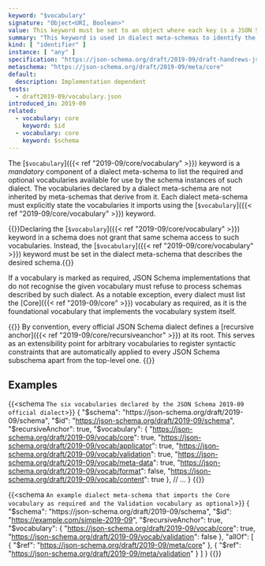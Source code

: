 ```yaml
---
keyword: "$vocabulary"
signature: "Object<URI, Boolean>"
value: This keyword must be set to an object where each key is a JSON Schema vocabulary URI and each value is a boolean that represents whether the corresponding vocabulary is considered optional (false) or required (true)
summary: "This keyword is used in dialect meta-schemas to identify the required and optional vocabularies available for use in schemas described by that dialect."
kind: [ "identifier" ]
instance: [ "any" ]
specification: "https://json-schema.org/draft/2019-09/draft-handrews-json-schema-02#rfc.section.8.1.2"
metaschema: "https://json-schema.org/draft/2019-09/meta/core"
default:
  description: Implementation dependent
tests:
  - draft2019-09/vocabulary.json
introduced_in: 2019-09
related:
  - vocabulary: core
    keyword: $id
  - vocabulary: core
    keyword: $schema
---
```


The [`$vocabulary`]({{< ref "2019-09/core/vocabulary" >}}) keyword is a
_mandatory_ component of a dialect meta-schema to list the required and optional
vocabularies available for use by the schema instances of such dialect. The
vocabularies declared by a dialect meta-schema are not inherited by meta-schemas
that derive from it. Each dialect meta-schema must explicitly state the
vocabularies it imports using the [`$vocabulary`]({{< ref
"2019-09/core/vocabulary" >}}) keyword.

{{<common-pitfall>}}Declaring the [`$vocabulary`]({{< ref
"2019-09/core/vocabulary" >}}) keyword in a schema does not grant that same
schema access to such vocabularies. Instead, the [`$vocabulary`]({{< ref
"2019-09/core/vocabulary" >}}) keyword must be set in the dialect meta-schema
that describes the desired schema.{{</common-pitfall>}}

If a vocabulary is marked as required, JSON Schema implementations that do not
recognise the given vocabulary must refuse to process schemas described by such
dialect. As a notable exception, every dialect must list the [Core]({{< ref
"2019-09/core" >}}) vocabulary as required, as it is the foundational
vocabulary that implements the vocabulary system itself.

{{<learning-more>}} By convention, every official JSON Schema dialect defines a
[recursive anchor]({{< ref "2019-09/core/recursiveanchor" >}}) at its root.
This serves as an extensibility point for arbitrary vocabularies to register
syntactic constraints that are automatically applied to every JSON Schema
subschema apart from the top-level one.  {{</learning-more>}}

## Examples

{{<schema `The six vocabularies declared by the JSON Schema 2019-09 official dialect`>}}
{
  "$schema": "https://json-schema.org/draft/2019-09/schema",
  "$id": "https://json-schema.org/draft/2019-09/schema",
  "$recursiveAnchor": true,
  "$vocabulary": {
    "https://json-schema.org/draft/2019-09/vocab/core": true,
    "https://json-schema.org/draft/2019-09/vocab/applicator": true,
    "https://json-schema.org/draft/2019-09/vocab/validation": true,
    "https://json-schema.org/draft/2019-09/vocab/meta-data": true,
    "https://json-schema.org/draft/2019-09/vocab/format": false,
    "https://json-schema.org/draft/2019-09/vocab/content": true
  },
  // ...
}
{{</schema>}}

{{<schema `An example dialect meta-schema that imports the Core vocabulary as required and the Validation vocabulary as optional`>}}
{
  "$schema": "https://json-schema.org/draft/2019-09/schema",
  "$id": "https://example.com/simple-2019-09",
  "$recursiveAnchor": true,
  "$vocabulary": {
    "https://json-schema.org/draft/2019-09/vocab/core": true,
    "https://json-schema.org/draft/2019-09/vocab/validation": false
  },
  "allOf": [
    { "$ref": "https://json-schema.org/draft/2019-09/meta/core" },
    { "$ref": "https://json-schema.org/draft/2019-09/meta/validation" }
  ]
}
{{</schema>}}
